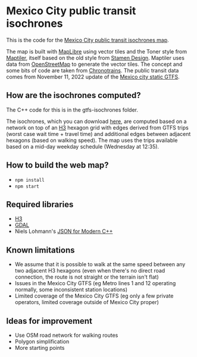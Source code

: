 # Mexico City public transit isochrones

This is the code for the [Mexico City public transit isochrones map](https://3d.bk.tudelft.nl/ken/maps/mexico-city/).

The map is built with [MapLibre](https://maplibre.org/) using vector tiles and the Toner style from [Maptiler](https://www.maptiler.com/), itself based on the old style from [Stamen Design](http://maps.stamen.com/toner/). Maptiler uses data from [OpenStreetMap](https://www.openstreetmap.org) to generate the vector tiles. The concept and some bits of code are taken from [Chronotrains](https://www.chronotrains.com/). The public transit data comes from November 11, 2022 update of the [Mexico city static GTFS](https://datos.cdmx.gob.mx/dataset/gtfs).

## How are the isochrones computed?

The C++ code for this is in the gtfs-isochrones folder.

The isochrones, which you can download [here](https://3d.bk.tudelft.nl/ken/maps/mexico-city/data/data.zip), are computed based on a network on top of an [H3](https://h3geo.org) hexagon grid with edges derived from GTFS trips (worst case wait time + travel time) and additional edges between adjacent hexagons (based on walking speed). The map uses the trips available based on a mid-day weekday schedule (Wednesday at 12:35).

## How to build the web map?

- `npm install`
- `npm start`

## Required libraries

- [H3](https://h3geo.org)
- [GDAL](https://gdal.org/)
- Niels Lohmann's [JSON for Modern C++](https://github.com/nlohmann/json)

## Known limitations

- We assume that it is possible to walk at the same speed between any two adjacent H3 hexagons (even when there's no direct road connection, the route is not straight or the terrain isn't flat)
- Issues in the Mexico City GTFS (eg Metro lines 1 and 12 operating normally, some inconsistent station locations)
- Limited coverage of the Mexico City GTFS (eg only a few private operators, limited coverage outside of Mexico City proper)

## Ideas for improvement

- Use OSM road network for walking routes
- Polygon simplification
- More starting points
